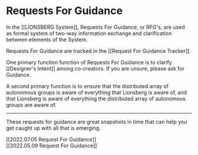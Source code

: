 # Requests For Guidance
In the [[LIONSBERG System]], Requests For Guidance, or RFG's, are used as formal system of two-way information exchange and clarification between elements of the System. 

Requests For Guidance are tracked in the [[Request For Guidance Tracker]]. 

One primary function function of Requests For Guidance is to clarify [[Designer's Intent]] among co-creators. If you are unsure, please ask for Guidance. 

A second primary function is to ensure that the distributed array of autonomous groups is aware of everything that Lionsberg is aware of, and that Lionsberg is aware of everything the distributed array of autonomous groups are aware of. 

___

These requests for guidance are great snapshots in time that can help you get caught up with all that is emerging. 

[[2022.07.05 Request For Guidance]]  
[[2022.05.09 Request For Guidance]]  

